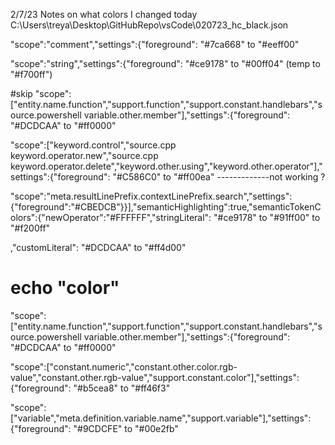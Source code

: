 2/7/23 Notes on what colors I changed today
C:\Users\treya\Desktop\GitHubRepo\vsCode\020723_hc_black.json


"scope":"comment","settings":{"foreground":
"#7ca668" to "#eeff00"

"scope":"string","settings":{"foreground":
"#ce9178" to "#00ff04" (temp to "#f700ff")

#skip
"scope":["entity.name.function","support.function","support.constant.handlebars","source.powershell variable.other.member"],"settings":{"foreground":
"#DCDCAA" to "#ff0000"


"scope":["keyword.control","source.cpp keyword.operator.new","source.cpp keyword.operator.delete","keyword.other.using","keyword.other.operator"],"settings":{"foreground":
"#C586C0" to "#ff00ea"  -------------not working ?

"scope":"meta.resultLinePrefix.contextLinePrefix.search","settings":{"foreground":"#CBEDCB"}}],"semanticHighlighting":true,"semanticTokenColors":{"newOperator":"#FFFFFF","stringLiteral":
"#ce9178" to "#91ff00" to "#f200ff"

,"customLiteral":
"#DCDCAA" to "#ff4d00"

# echo "color"
"scope":["entity.name.function","support.function","support.constant.handlebars","source.powershell variable.other.member"],"settings":{"foreground":
"#DCDCAA" to "#ff0000" 


"scope":["constant.numeric","constant.other.color.rgb-value","constant.other.rgb-value","support.constant.color"],"settings":{"foreground":
"#b5cea8" to "#ff46f3"

"scope":["variable","meta.definition.variable.name","support.variable"],"settings":{"foreground":
"#9CDCFE" to "#00e2fb"